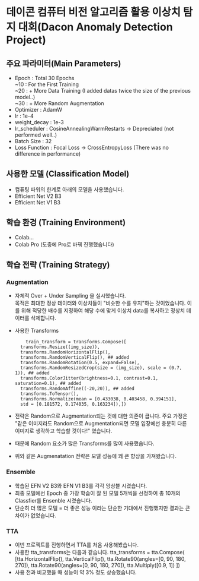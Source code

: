 # 데이콘 컴퓨터 비전 알고리즘 활용 이상치 탐지 대회(Dacon Anomaly Detection Project)  

## 주요 파라미터(Main Parameters)
- Epoch : Total 30 Epochs  
          ~10 : For the First Training  
          ~20 : + More Data Training (I added datas twice the size of the previous model..)  
          ~30 : + More Random Augmentation   
- Optimizer : AdamW
- lr : 1e-4
- weight_decay : 1e-3
- lr_scheduler : CosineAnnealingWarmRestarts -> Depreciated (not performed well..) 
- Batch Size : 32
- Loss Function : Focal Loss -> CrossEntropyLoss (There was no difference in performance)

## 사용한 모델 (Classification Model)
- 컴퓨팅 파워의 한계로 아래의 모델을 사용했습니다.
- Efficient Net V2 B3
- Efficient Net V1 B3 

## 학습 환경 (Training Environment)
- Colab... 
- Colab Pro (도중에 Pro로 바꿔 진행했습니다)

## 학습 전략 (Training Strategy)
### Augmentation
- 자체적 Over + Under Sampling 을 실시했습니다.  
  목적은 최대한 정상 데이터와 이상치들이 "비슷한 수를 유지"하는 것이었습니다.
  이를 위해 적당한 배수를 지정하여 해당 수에 맞게 이상치 data를 복사하고 정상치 데이터를 삭제합니다.  
    
- 사용한 Transforms  

          train_transform = transforms.Compose([
        transforms.Resize((img_size)),
        transforms.RandomHorizontalFlip(),
        transforms.RandomVerticalFlip(), ## added
        transforms.RandomRotation(0.5, expand=False),
        transforms.RandomResizedCrop(size = (img_size), scale = (0.7, 1)), ## added
        transforms.ColorJitter(brightness=0.1, contrast=0.1, saturation=0.1), ## added
        transforms.RandomAffine((-20,20)), ## added
        transforms.ToTensor(),
        transforms.Normalize(mean = [0.433038, 0.403458, 0.394151],
        std = [0.181572, 0.174035, 0.163234]),])

- 전략은 Random으로 Augmentation되는 것에 대한 의존이 큽니다. 주요 가정은
  "같은 이미지라도 Random으로 Augmentation되면 모델 입장에선 충분히 다른 이미지로 생각하고 학습할 것이다!"
  였습니다.
- 때문에 Random 요소가 많은 Transforms를 많이 사용했습니다.
- 위와 같은 Augmenatation 전략은 모델 성능에 꽤 큰 향상을 가져왔습니다.

### Ensemble 
- 학습된 EFN V2 B3와 EFN V1 B3를 각각 앙상블 시켰습니다.
- 최종 모델에선 Epoch 중 가장 학습이 잘 된 모델 5개씩을 선정하여 총 10개의 Classfier를 Ensenble 시켰습니다.
- 단순히 더 많은 모델 = 더 좋은 성능 이라는 단순한 기대에서 진행했지만 결과는 큰 차이가 없었습니다.

### TTA
- 이번 프로젝트를 진행하면서 TTA를 처음 사용해봤습니다.
- 사용한 tta_transforms는 다음과 같습니다.
          tta_transforms = tta.Compose(
    [tta.HorizontalFlip(),
    tta.VerticalFlip(),
    tta.Rotate90(angles=[0, 90, 180, 270]),
    tta.Rotate90(angles=[0, 90, 180, 270]),
    tta.Multiply([0.9, 1])
    ])
- 사용 전과 비교했을 때 성능이 약 3% 정도 상승했습니다. 
